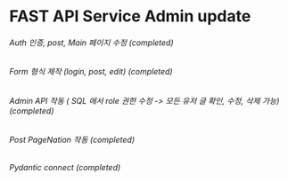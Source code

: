 # FAST API Service Admin update

<!-- ![docs](https://raw.githubusercontent.com/pozuhtuhv/0000_imgstorage/main/005_fastapi_form.png) -->

###### Auth 인증, post, Main 페이지 수정 (completed)
###### Form 형식 제작 (login, post, edit) (completed)
###### Admin API 작동 ( SQL 에서 role 권한 수정 -> 모든 유저 글 확인, 수정, 삭제 가능) (completed)
###### Post PageNation 작동 (completed)
###### Pydantic connect (completed)